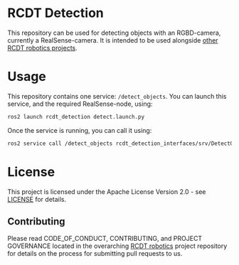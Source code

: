 <!--
SPDX-FileCopyrightText: Alliander N. V.

SPDX-License-Identifier: Apache-2.0
-->

# RCDT Detection

This repository can be used for detecting objects with an RGBD-camera, currently a RealSense-camera. It is intended to be used alongside [other RCDT robotics projects](<Link to RCDT robotics repo>).

# Usage

This repository contains one service: `/detect_objects`. You can launch this service, and the required RealSense-node, using:
```bash
ros2 launch rcdt_detection detect.launch.py
```

Once the service is running, you can call it using:
```bash
ros2 service call /detect_objects rcdt_detection_interfaces/srv/DetectObjects {}
```

# License

This project is licensed under the Apache License Version 2.0 - see [LICENSE](LICENSE) for details.

## Contributing

Please read CODE_OF_CONDUCT, CONTRIBUTING, and PROJECT GOVERNANCE located in the overarching [RCDT robotics](https://github.com/alliander-opensource/rcdt_robotics) project repository for details on the process for submitting pull requests to us.